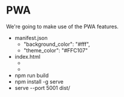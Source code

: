# PWA

We're going to make use of the PWA features.

- manifest.json
  - "background_color": "#fff",
  - "theme_color": "#FFC107"
- index.html
  - <meta name="theme-color" content="#FFC107">
  - <meta name="msapplication-TileColor" content="#FFC107">
- npm run build
- npm install -g serve
- serve --port 5001 dist/ 